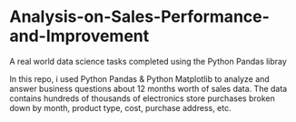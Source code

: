 # Analysis-on-Sales-Performance-and-Improvement
A real world data science tasks completed using the Python Pandas libray

In this repo, i used Python Pandas & Python Matplotlib to analyze and answer business questions about 12 months worth of sales data. The data contains hundreds of thousands of electronics store purchases broken down by month, product type, cost, purchase address, etc.


